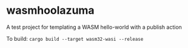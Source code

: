 # wasmhoolazuma

A test project for templating a WASM hello-world with a publish action

To build: `cargo build --target wasm32-wasi --release`
